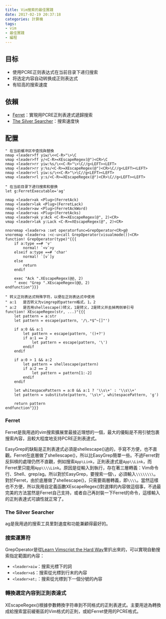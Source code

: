 ```yaml
---
title: Vim搜索的最佳實踐
date: 2017-02-19 20:37:18
categories: 計算機
tags:
- vim
- 最佳實踐
- 編程
---
```


## 目标

* 使用PCRE正则表达式在当前目录下递归搜索
* 将选定内容自动转换成正则表达式
* 有较高的搜索速度

## 依賴

* [Ferret](https://github.com/wincent/ferret)：實現用PCRE正則表達式遞歸搜索
* [The Silver Searcher](https://github.com/ggreer/the_silver_searcher)：搜索速度快

## 配置

```vim
" 在当前缓冲区中查找與替換
nmap <leader>ff yiw/\<<C-R>"\>\C
vmap <leader>ff y/<C-R>=XEscapeRegex(@")<CR>\C
nmap <leader>rr yiw:%s/\<<C-R>"\>\C//g<LEFT><LEFT>
vmap <leader>rr y:%s/<C-R>=XEscapeRegex(@")<CR>\C//g<LEFT><LEFT>
nmap <leader>rl yiw:s/\<<C-R>"\>\C//g<LEFT><LEFT>
vmap <leader>rl y:s/<C-R>=XEscapeRegex(@")<CR>\C//g<LEFT><LEFT>

" 在当前目录下递归搜索和替换
let g:FerretExecutable='ag'

nmap <leader>ak <Plug>(FerretAck)
nmap <leader>lak <Plug>(FerretLack)
nmap <leader>aw <Plug>(FerretAckWord)
nmap <leader>as <Plug>(FerretAcks)
vmap <leader>ak y:Ack <C-R>=XEscapeRegex(@", 2)<CR>
vmap <leader>lak y:Lack <C-R>=XEscapeRegex(@", 2)<CR>

nnoremap <leader>a :set operatorfunc=GrepOperator<CR>g@
vnoremap <leader>a :<c-u>call GrepOperator(visualmode())<CR>
function! GrepOperator(type)"{{{
    if a:type ==# 'v'
        normal! `<v`>y
    elseif a:type ==# 'char'
        normal! `[v`]y
    else
        return
    endif

    exec "Ack ".XEscapeRegex(@@, 2)
    " exec "Grep ".XEscapeRegex(@@, 2)
endfunction"}}}

" 转义正则表达式特殊字符，以便在正则表达式中使用
" a:1   是否转义为vimgrep的pattern格式，1，2
" a:2   是否用shellescape()转义，1是转义，2是转义并去掉两侧单引号
function! XEscapeRegex(str, ...)"{{{
    let pattern = a:str
    let pattern = escape(pattern, '/\.*$^~[]"')

    if a:0 && a:1
        let pattern = escape(pattern, '()+?')
        if a:1 == 2
            let pattern = escape(pattern, '\')
        endif
    endif

    if a:0 > 1 && a:2
        let pattern = shellescape(pattern)
        if a:2 == 2
            let pattern = pattern[1:-2]
        endif
    endif

    let whitespacePattern = a:0 && a:1 ? '\\s\+' : '\\s\\+'
    let pattern = substitute(pattern, '\s\+', whitespacePattern, 'g')

    return pattern
endfunction"}}}
```

### Ferret

Ferret是我用過的vim搜索擴展里最接近理想的一個，最大的優點是不用引號包裹搜索內容，且較大程度地支持PCRE正則表達式。

EasyGrep的缺點是正則表達式必須是shellescape()過的，手寫不方便，也不直觀。Ferret在底層做了shellescape()，所以比EasyGrep簡單一些。不過Ferret對反斜槓的處理仍然不直觀，例如搜索`App\Link`，正則表達式是`App\\Link`，而Ferret里只能用`App\\\\Link`。原因是從輸入到執行，存在著三層轉義：Vim命令行、Shell、grep/ag。所以對於EasyGrep，要搜索一個`\`，必須輸入`\\\\\\\\`。對於Ferret，由於底層做了shellescape()，只需要兩層轉義，即`\\\\`。當然這樣也不方便，所以我用自定義函數XEscapeRegex()對選擇的內容做這個事，不過最完美的方法當然是Ferret自己支持，或者自己再封裝一下Ferret的命令，這樣輸入的正則表達式可讀性就正常了。

### The Silver Searcher

ag是我用過的搜索工具里對速度和功能兼顧得最好的。

### 搜索運算符

GrepOperator是從[Learn Vimscript the Hard Way](http://learnvimscriptthehardway.stevelosh.com/)里扒出來的，可以實現自動搜索指定範圍的內容：

* `<leader>aiw`：搜索光標下的詞
* `<leader>a$`：搜索從光標到行末的內容
* `<leader>at;`：搜索從光標到下一個分號的內容

### 轉換選定內容到正則表達式

XEscapeRegex()根據參數轉換字符串到不同格式的正則表達式。主要用途為轉換成給搜索當前緩衝區的Vim格式的正則，或給Ferret使用的PCRE格式。
